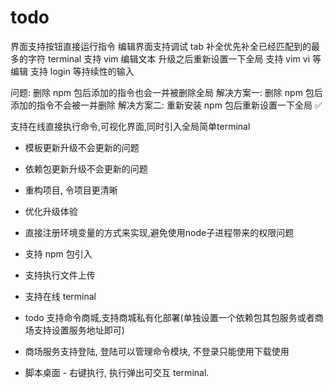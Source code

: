 # todo
界面支持按钮直接运行指令
编辑界面支持调试
tab 补全优先补全已经匹配到的最多的字符
terminal 支持 vim 编辑文本
升级之后重新设置一下全局
支持 vim vi 等编辑
支持 login 等持续性的输入

问题: 删除 npm 包后添加的指令也会一并被删除全局
解决方案一: 删除 npm 包后添加的指令不会被一并删除
解决方案二: 重新安装 npm 包后重新设置一下全局 ✅

  支持在线直接执行命令,可视化界面,同时引入全局简单terminal
  - 模板更新升级不会更新的问题
  - 依赖包更新升级不会更新的问题
  - 重构项目, 令项目更清晰
  
  - 优化升级体验
  - 直接注册环境变量的方式来实现,避免使用node子进程带来的权限问题
  - 支持 npm 包引入
  - 支持执行文件上传
  - 支持在线 terminal
  - todo 支持命令商城,支持商城私有化部署(单独设置一个依赖包其包服务或者商场支持设置服务地址即可)
  - 商场服务支持登陆, 登陆可以管理命令模块, 不登录只能使用下载使用
  - 脚本桌面 - 右键执行, 执行弹出可交互 terminal.